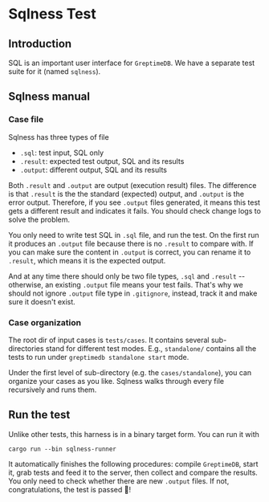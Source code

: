 # Sqlness Test

## Introduction
SQL is an important user interface for `GreptimeDB`. We have a separate test suite for it (named `sqlness`).

## Sqlness manual

### Case file
Sqlness has three types of file
- `.sql`: test input, SQL only
- `.result`: expected test output, SQL and its results
- `.output`: different output, SQL and its results

Both `.result` and `.output` are output (execution result) files. The difference is that `.result` is the
the standard (expected) output, and `.output` is the error output. Therefore, if you see `.output` files generated,
it means this test gets a different result and indicates it fails. You should
check change logs to solve the problem.  

You only need to write test SQL in `.sql` file, and run the test. On the first run it produces
an `.output` file because there is no `.result` to compare with. If you can make sure the content in
`.output` is correct, you can rename it to `.result`, which means it is the expected output.

And at any time there should only be two file types, `.sql` and `.result` -- otherwise, an existing `.output`
file means your test fails. That's why we should not ignore `.output` file type in `.gitignore`, instead, track
it and make sure it doesn't exist.

### Case organization
The root dir of input cases is `tests/cases`. It contains several sub-directories stand for different test
modes. E.g., `standalone/` contains all the tests to run under `greptimedb standalone start` mode.

Under the first level of sub-directory (e.g. the `cases/standalone`), you can organize your cases as you like.
Sqlness walks through every file recursively and runs them.

## Run the test
Unlike other tests, this harness is in a binary target form. You can run it with
```shell
cargo run --bin sqlness-runner
```
It automatically finishes the following procedures: compile `GreptimeDB`, start it, grab tests and feed it to
the server, then collect and compare the results. You only need to check whether there are new `.output` files.
If not, congratulations, the test is passed 🥳!